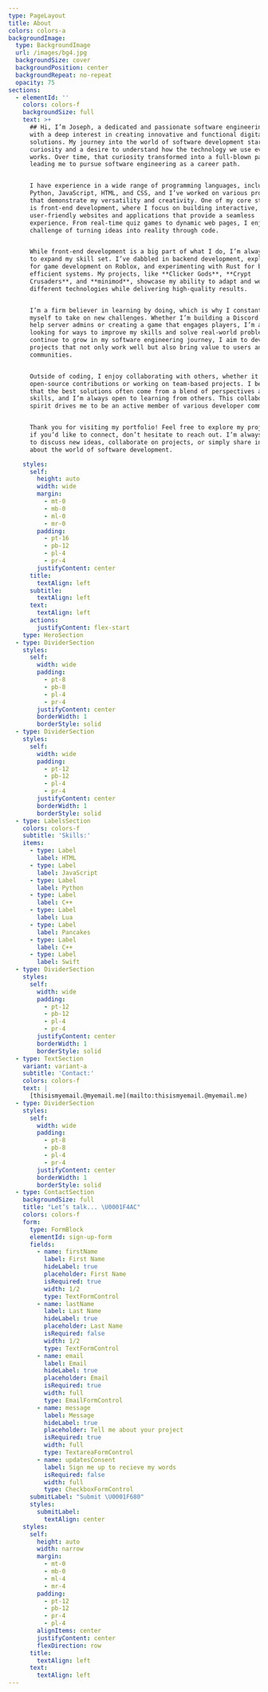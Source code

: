 ```yaml
---
type: PageLayout
title: About
colors: colors-a
backgroundImage:
  type: BackgroundImage
  url: /images/bg4.jpg
  backgroundSize: cover
  backgroundPosition: center
  backgroundRepeat: no-repeat
  opacity: 75
sections:
  - elementId: ''
    colors: colors-f
    backgroundSize: full
    text: >+
      ## Hi, I’m Joseph, a dedicated and passionate software engineering student
      with a deep interest in creating innovative and functional digital
      solutions. My journey into the world of software development started with
      curiosity and a desire to understand how the technology we use every day
      works. Over time, that curiosity transformed into a full-blown passion,
      leading me to pursue software engineering as a career path.


      I have experience in a wide range of programming languages, including
      Python, JavaScript, HTML, and CSS, and I’ve worked on various projects
      that demonstrate my versatility and creativity. One of my core strengths
      is front-end development, where I focus on building interactive,
      user-friendly websites and applications that provide a seamless
      experience. From real-time quiz games to dynamic web pages, I enjoy the
      challenge of turning ideas into reality through code.


      While front-end development is a big part of what I do, I’m always eager
      to expand my skill set. I’ve dabbled in backend development, exploring Lua
      for game development on Roblox, and experimenting with Rust for building
      efficient systems. My projects, like **Clicker Gods**, **Crypt
      Crusaders**, and **minimod**, showcase my ability to adapt and work across
      different technologies while delivering high-quality results.


      I’m a firm believer in learning by doing, which is why I constantly push
      myself to take on new challenges. Whether I’m building a Discord bot to
      help server admins or creating a game that engages players, I’m always
      looking for ways to improve my skills and solve real-world problems. As I
      continue to grow in my software engineering journey, I aim to develop
      projects that not only work well but also bring value to users and
      communities.


      Outside of coding, I enjoy collaborating with others, whether it’s through
      open-source contributions or working on team-based projects. I believe
      that the best solutions often come from a blend of perspectives and
      skills, and I’m always open to learning from others. This collaborative
      spirit drives me to be an active member of various developer communities.


      Thank you for visiting my portfolio! Feel free to explore my projects, and
      if you’d like to connect, don’t hesitate to reach out. I’m always excited
      to discuss new ideas, collaborate on projects, or simply share insights
      about the world of software development.

    styles:
      self:
        height: auto
        width: wide
        margin:
          - mt-0
          - mb-0
          - ml-0
          - mr-0
        padding:
          - pt-16
          - pb-12
          - pl-4
          - pr-4
        justifyContent: center
      title:
        textAlign: left
      subtitle:
        textAlign: left
      text:
        textAlign: left
      actions:
        justifyContent: flex-start
    type: HeroSection
  - type: DividerSection
    styles:
      self:
        width: wide
        padding:
          - pt-8
          - pb-8
          - pl-4
          - pr-4
        justifyContent: center
        borderWidth: 1
        borderStyle: solid
  - type: DividerSection
    styles:
      self:
        width: wide
        padding:
          - pt-12
          - pb-12
          - pl-4
          - pr-4
        justifyContent: center
        borderWidth: 1
        borderStyle: solid
  - type: LabelsSection
    colors: colors-f
    subtitle: 'Skills:'
    items:
      - type: Label
        label: HTML
      - type: Label
        label: JavaScript
      - type: Label
        label: Python
      - type: Label
        label: C++
      - type: Label
        label: Lua
      - type: Label
        label: Pancakes
      - type: Label
        label: C++
      - type: Label
        label: Swift
  - type: DividerSection
    styles:
      self:
        width: wide
        padding:
          - pt-12
          - pb-12
          - pl-4
          - pr-4
        justifyContent: center
        borderWidth: 1
        borderStyle: solid
  - type: TextSection
    variant: variant-a
    subtitle: 'Contact:'
    colors: colors-f
    text: |
      [thisismyemail.@myemail.me](mailto:thisismyemail.@myemail.me)
  - type: DividerSection
    styles:
      self:
        width: wide
        padding:
          - pt-8
          - pb-8
          - pl-4
          - pr-4
        justifyContent: center
        borderWidth: 1
        borderStyle: solid
  - type: ContactSection
    backgroundSize: full
    title: "Let’s talk... \U0001F4AC"
    colors: colors-f
    form:
      type: FormBlock
      elementId: sign-up-form
      fields:
        - name: firstName
          label: First Name
          hideLabel: true
          placeholder: First Name
          isRequired: true
          width: 1/2
          type: TextFormControl
        - name: lastName
          label: Last Name
          hideLabel: true
          placeholder: Last Name
          isRequired: false
          width: 1/2
          type: TextFormControl
        - name: email
          label: Email
          hideLabel: true
          placeholder: Email
          isRequired: true
          width: full
          type: EmailFormControl
        - name: message
          label: Message
          hideLabel: true
          placeholder: Tell me about your project
          isRequired: true
          width: full
          type: TextareaFormControl
        - name: updatesConsent
          label: Sign me up to recieve my words
          isRequired: false
          width: full
          type: CheckboxFormControl
      submitLabel: "Submit \U0001F680"
      styles:
        submitLabel:
          textAlign: center
    styles:
      self:
        height: auto
        width: narrow
        margin:
          - mt-0
          - mb-0
          - ml-4
          - mr-4
        padding:
          - pt-12
          - pb-12
          - pr-4
          - pl-4
        alignItems: center
        justifyContent: center
        flexDirection: row
      title:
        textAlign: left
      text:
        textAlign: left
---
```

